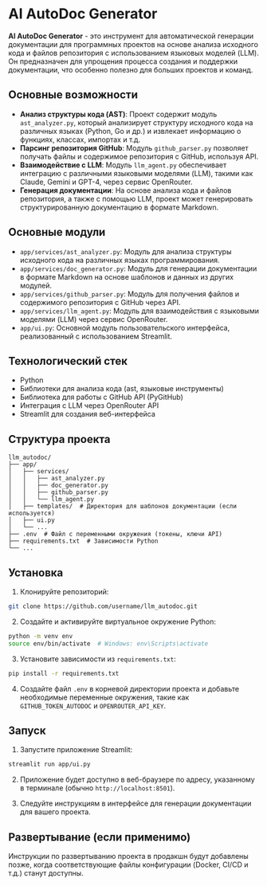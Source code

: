 # AI AutoDoc Generator

**AI AutoDoc Generator** - это инструмент для автоматической генерации документации для программных проектов на основе анализа исходного кода и файлов репозитория с использованием языковых моделей (LLM). Он предназначен для упрощения процесса создания и поддержки документации, что особенно полезно для больших проектов и команд.

## Основные возможности

- **Анализ структуры кода (AST)**: Проект содержит модуль `ast_analyzer.py`, который анализирует структуру исходного кода на различных языках (Python, Go и др.) и извлекает информацию о функциях, классах, импортах и т.д.
- **Парсинг репозитория GitHub**: Модуль `github_parser.py` позволяет получать файлы и содержимое репозитория с GitHub, используя API.
- **Взаимодействие с LLM**: Модуль `llm_agent.py` обеспечивает интеграцию с различными языковыми моделями (LLM), такими как Claude, Gemini и GPT-4, через сервис OpenRouter.
- **Генерация документации**: На основе анализа кода и файлов репозитория, а также с помощью LLM, проект может генерировать структурированную документацию в формате Markdown.

## Основные модули

- `app/services/ast_analyzer.py`: Модуль для анализа структуры исходного кода на различных языках программирования.
- `app/services/doc_generator.py`: Модуль для генерации документации в формате Markdown на основе шаблонов и данных из других модулей.
- `app/services/github_parser.py`: Модуль для получения файлов и содержимого репозитория с GitHub через API.
- `app/services/llm_agent.py`: Модуль для взаимодействия с языковыми моделями (LLM) через сервис OpenRouter.
- `app/ui.py`: Основной модуль пользовательского интерфейса, реализованный с использованием Streamlit.

## Технологический стек

- Python
- Библиотеки для анализа кода (ast, языковые инструменты)
- Библиотека для работы с GitHub API (PyGitHub)
- Интеграция с LLM через OpenRouter API
- Streamlit для создания веб-интерфейса

## Структура проекта

```
llm_autodoc/
├── app/
│   ├── services/
│   │   ├── ast_analyzer.py
│   │   ├── doc_generator.py
│   │   ├── github_parser.py
│   │   └── llm_agent.py
│   ├── templates/  # Директория для шаблонов документации (если используется)
│   ├── ui.py
│   └── ...
├── .env  # Файл с переменными окружения (токены, ключи API)
├── requirements.txt  # Зависимости Python
└── ...
```

## Установка

1. Клонируйте репозиторий:

```bash
git clone https://github.com/username/llm_autodoc.git
```

2. Создайте и активируйте виртуальное окружение Python:

```bash
python -m venv env
source env/bin/activate  # Windows: env\Scripts\activate
```

3. Установите зависимости из `requirements.txt`:

```bash
pip install -r requirements.txt
```

4. Создайте файл `.env` в корневой директории проекта и добавьте необходимые переменные окружения, такие как `GITHUB_TOKEN_AUTODOC` и `OPENROUTER_API_KEY`.

## Запуск

1. Запустите приложение Streamlit:

```bash
streamlit run app/ui.py
```

2. Приложение будет доступно в веб-браузере по адресу, указанному в терминале (обычно `http://localhost:8501`).

3. Следуйте инструкциям в интерфейсе для генерации документации для вашего проекта.

## Развертывание (если применимо)

Инструкции по развертыванию проекта в продакшн будут добавлены позже, когда соответствующие файлы конфигурации (Docker, CI/CD и т.д.) станут доступны.